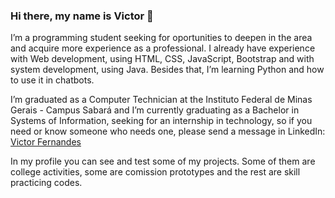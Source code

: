 ### Hi there, my name is Victor 👋
I’m a programming student seeking for oportunities to deepen in the area and acquire more experience as a professional. I already have experience with Web development, using HTML, CSS, JavaScript, Bootstrap and with system development, using Java. Besides that, I’m learning Python and how to use it in chatbots.

I’m graduated as a Computer Technician at the Instituto Federal de Minas Gerais - Campus Sabará and I’m currently graduating as a Bachelor in Systems of Information, seeking for an internship in technology, so if you need or know someone who needs one, please send a message in LinkedIn:
<a class="badge-base__link LI-simple-link" href="https://br.linkedin.com/in/victor-fernandes-9286a8238?trk=profile-badge">Victor Fernandes</a>

In my profile you can see and test some of my projects. Some of them are college activities, some are comission prototypes and the rest are skill practicing codes.
